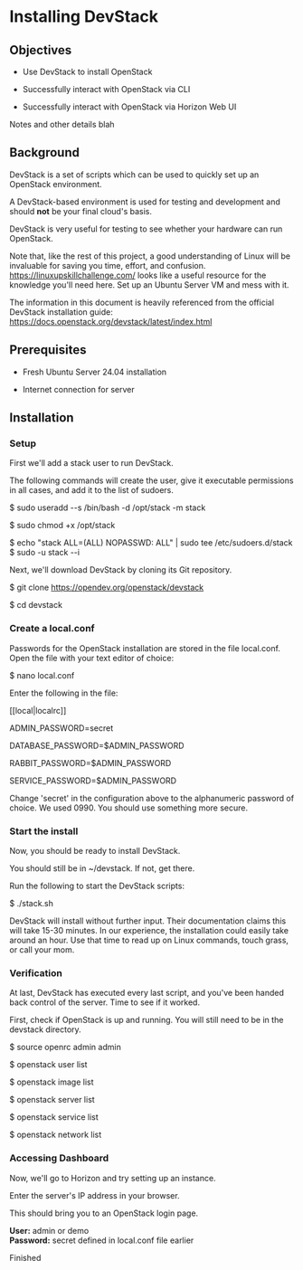 Installing DevStack
===================

Objectives
----------

-   Use DevStack to install OpenStack

-   Successfully interact with OpenStack via CLI

-   Successfully interact with OpenStack via Horizon Web UI

Notes and other details blah

Background
----------

DevStack is a set of scripts which can be used to quickly set up an
OpenStack environment.

A DevStack-based environment is used for testing and development and
should **not** be your final cloud's basis.

DevStack is very useful for testing to see whether your hardware can run
OpenStack.

Note that, like the rest of this project, a good understanding of Linux
will be invaluable for saving you time, effort, and confusion.
<https://linuxupskillchallenge.com/> looks like a useful resource for
the knowledge you'll need here. Set up an Ubuntu Server VM and mess with
it.

The information in this document is heavily referenced from the official
DevStack installation guide:
https://docs.openstack.org/devstack/latest/index.html

Prerequisites
-------------

-   Fresh Ubuntu Server 24.04 installation

-   Internet connection for server

Installation
------------

### Setup

First we'll add a stack user to run DevStack.

The following commands will create the user, give it executable
permissions in all cases, and add it to the list of sudoers.

\$ sudo useradd --s /bin/bash -d /opt/stack -m stack

\$ sudo chmod +x /opt/stack

\$ echo \"stack ALL=(ALL) NOPASSWD: ALL\" \| sudo tee
/etc/sudoers.d/stack\
\$ sudo -u stack --i

Next, we'll download DevStack by cloning its Git repository.

\$ git clone <https://opendev.org/openstack/devstack>

\$ cd devstack

### Create a local.conf

Passwords for the OpenStack installation are stored in the file
local.conf. Open the file with your text editor of choice:

\$ nano local.conf

Enter the following in the file:

\[\[local\|localrc\]\]

ADMIN\_PASSWORD=secret

DATABASE\_PASSWORD=\$ADMIN\_PASSWORD

RABBIT\_PASSWORD=\$ADMIN\_PASSWORD

SERVICE\_PASSWORD=\$ADMIN\_PASSWORD

Change 'secret' in the configuration above to the alphanumeric password
of choice. We used 0990. You should use something more secure.

### Start the install

Now, you should be ready to install DevStack.

You should still be in \~/devstack. If not, get there.

Run the following to start the DevStack scripts:

\$ ./stack.sh

DevStack will install without further input. Their documentation claims
this will take 15-30 minutes. In our experience, the installation could
easily take around an hour. Use that time to read up on Linux commands,
touch grass, or call your mom.

### Verification

At last, DevStack has executed every last script, and you've been handed
back control of the server. Time to see if it worked.

First, check if OpenStack is up and running. You will still need to be
in the devstack directory.

\$ source openrc admin admin

\$ openstack user list

\$ openstack image list

\$ openstack server list

\$ openstack service list

\$ openstack network list

### Accessing Dashboard

Now, we'll go to Horizon and try setting up an instance.

Enter the server's IP address in your browser.

This should bring you to an OpenStack login page.

**User:** admin or demo\
**Password:** secret defined in local.conf file earlier

Finished
